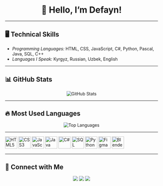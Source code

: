 <h1 align="center">👋 Hello, I’m Defayn!</h1>  


---

## 🖥 Technical Skills  
- *Programming Languages:* HTML, CSS, JavaScript, C#, Python, Pascal, Java, SQL, C++  
- *Languages I Speak:* Kyrgyz, Russian, Uzbek, English  

---

## 📊 GitHub Stats  
<p align="center">  
  <img src="https://github-readme-stats.vercel.app/api?username=Defayn&show_icons=true&theme=dark" alt="GitHub Stats">  
</p>  

---

## 🔥 Most Used Languages  
<p align="center">  
  <img src="https://github-readme-stats.vercel.app/api/top-langs/?username=Defayn&layout=compact&theme=dark" alt="Top Languages">  
</p>  

---
<p align="left">
  <img src="https://cdn.jsdelivr.net/gh/devicons/devicon/icons/html5/html5-original.svg" alt="HTML5" width="40" height="40"/>
  <img src="https://cdn.jsdelivr.net/gh/devicons/devicon/icons/css3/css3-original.svg" alt="CSS3" width="40" height="40"/>
  <img src="https://cdn.jsdelivr.net/gh/devicons/devicon/icons/javascript/javascript-original.svg" alt="JavaScript" width="40" height="40"/>
  <img src="https://cdn.jsdelivr.net/gh/devicons/devicon/icons/java/java-original.svg" alt="Java" width="40" height="40"/>
  <img src="https://cdn.jsdelivr.net/gh/devicons/devicon/icons/csharp/csharp-original.svg" alt="C#" width="40" height="40"/>
  <img src="https://cdn.jsdelivr.net/gh/devicons/devicon/icons/mysql/mysql-original.svg" alt="SQL" width="40" height="40"/>
  <img src="https://cdn.jsdelivr.net/gh/devicons/devicon/icons/python/python-original.svg" alt="Python" width="40" height="40"/>
  <img src="https://upload.wikimedia.org/wikipedia/commons/3/33/Figma-logo.svg" alt="Figma" width="40" height="40"/>
  <img src="https://cdn.jsdelivr.net/gh/devicons/devicon/icons/blender/blender-original.svg" alt="Blender" width="40" height="40"/>
</p>

---

## 🔗 Connect with Me  
<p align="center">
  <a href="https://youtube.com/c/СиздинКанал"><img src="https://img.shields.io/badge/YouTube-FF0000?style=for-the-badge&logo=youtube&logoColor=white"></a>
  <a href="https://http:t.me/Violetta0330"><img src="https://img.shields.io/badge/Telegram-2CA5E0?style=for-the-badge&logo=telegram&logoColor=white"></a>
  <a href="https://linkedin.com/in/СиздинПрофиль"><img src="https://img.shields.io/badge/LinkedIn-0077B5?style=for-the-badge&logo=linkedin&logoColor=white"></a>
</p>
